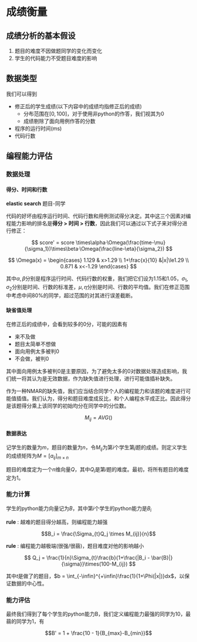 # 成绩衡量

## 成绩分析的基本假设

1. 题目的难度不因做题同学的变化而变化
2. 学生的代码能力不受题目难度的影响

## 数据类型

我们可以得到

* 修正后的学生成绩(以下内容中的成绩均指修正后的成绩)
  * 分布范围在$[0,100]$，对于使用非python的作答，我们视其为$0$
  * 成绩剔除了面向用例作答的分数
* 程序的运行时间(ms)
* 代码行数

## 编程能力评估

### 数据处理

#### 得分、时间和行数

**elastic search** 题目-同学

代码的好坏由程序运行时间、代码行数和用例测试得分决定。其中这三个因素对编程能力影响的排名是**得分 > 时间 > 行数**，因此我们可以通过以下式子来对得分进行修正：

$$
score' = score \times\alpha·\Omega(\frac{time-\mu}{\sigma_1})\times\beta·\Omega(\frac{line-\eta}{\sigma_2})
$$

$$
\Omega(x) = \begin{cases}
1.129 & x>1.29 \\
1+\frac{x}{10} &|x|\le1.29 \\
0.871 & x<-1.29
\end{cases}
$$

其中$\alpha, \beta$分别是程序运行时间、代码行数的权重，我们把它们设为$1.15$和$1.05$，$\sigma_1, \sigma_2$分别是时间、行数的标准差，$\mu,\eta$分别是时间、行数的平均值。我们在修正范围中考虑中间80%的同学，超过范围的对其进行误差截断。

#### 缺省值处理

在修正后的成绩中，会看到较多的0分，可能的因素有

* 来不及做
* 题目太简单不想做
* 面向用例太多被判0
* 不会做，被判0

其中面向用例太多被判$0$是主要原因，为了避免太多的0对数据处理造成影响，我们统一将其认为是无效数据，作为缺失值进行处理，进行可能值插补缺失。

作为一种NMAR的缺失值，我们应当结合同学个人的编程能力和该题的难度进行可能值插值。我们认为，得分和题目难度成反比，和个人编程水平成正比。因此得分是该题得分乘上该同学的初始均分在同学中的分位数。

$$
M_{ij} = AVG()
$$

#### 数据表达

记学生的数量为$m$，题目的数量为$n$，令$M_{ij}$为第$i$个学生第$j$题的成绩。则定义学生的成绩矩阵为$M = [a_{ij}]_{m\times n}$

题目的难度定为一个$n$维向量$Q$，其中$Q_i$是第$i$题的难度。最初，将所有题目的难度定为$1$。

### 能力计算

学生的python能力向量记为$B$，其中第$i$个学生的python能力是$B_i$

**rule** : 越难的题目得分越高，则编程能力越强

$$B_i = \frac{\Sigma_{t}Q_j \times M_{ij}}{n}$$

**rule** : 编程能力越极端(很强/很蒻)，题目难度对他的影响越小

$$
Q_j = \frac{1}{n}\Sigma_{t}\frac{b}{1+\frac{|B_i - \bar{B}|}{\sigma}}\times(100-M_{ij})
$$

其中$t$是做了的题目，$b = \int_{-\infin}^{+\infin}\frac{1}{1+\Phi(|x|)}dx$，以保证数据的中心性。

### 能力评估

最终我们得到了每个学生的python能力B，我们定义编程能力最强的同学为$10$，最蒻的同学为$1$，有

$$B' = 1 + \frac{10 - 1}{B_{max}-B_{min}}$$
